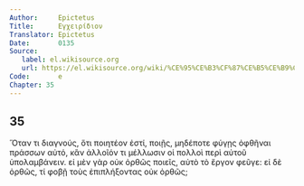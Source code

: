 ```yaml
---
Author:     Epictetus  
Title:      Εγχειρίδιον  
Translator: Epictetus  
Date:       0135  
Source:
   label: el.wikisource.org
   url: https://el.wikisource.org/wiki/%CE%95%CE%B3%CF%87%CE%B5%CE%B9%CF%81%CE%AF%CE%B4%CE%B9%CE%BF%CE%BD 
Code:       e  
Chapter: 35
---
```

##  35

Ὅταν τι διαγνούς, ὅτι ποιητέον ἐστί, ποιῇς, μηδέποτε φύγῃς ὀφθῆναι πράσσων
αὐτό, κἂν ἀλλοῖόν τι μέλλωσιν οἱ πολλοὶ περὶ αὐτοῦ ὑπολαμβάνειν. εἰ μὲν γὰρ οὐκ
ὀρθῶς ποιεῖς, αὐτὸ τὸ ἔργον φεῦγε: εἰ δὲ ὀρθῶς, τί φοβῇ τοὺς ἐπιπλήξοντας οὐκ
ὀρθῶς;


